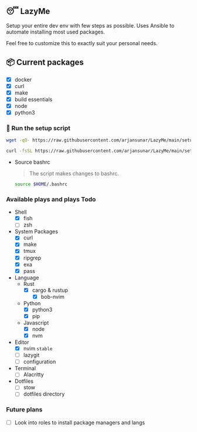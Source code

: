 ## 😴 LazyMe

Setup your entire dev env with few steps as possible. Uses Ansible to automate installing
most used packages.

Feel free to customize this to exactly suit your personal needs.

## 📦 Current packages

- [x] docker
- [x] curl
- [x] make
- [x] build essentials
- [x] node
- [x] python3

### 🏃 Run the setup script

```bash
wget -qO- https://raw.githubusercontent.com/arjansunar/LazyMe/main/setup.sh | sh
```

```bash
curl -fsSL https://raw.githubusercontent.com/arjansunar/LazyMe/main/setup.sh | sh
```

- Source bashrc
  > The script makes changes to bashrc.
  ```bash
  source $HOME/.bashrc
  ```

### Available plays and plays Todo

- Shell
  - [x] fish
  - [ ] zsh
- System Packages
  - [x] curl
  - [x] make
  - [x] tmux
  - [x] ripgrep
  - [x] exa
  - [x] pass
- Language
  - Rust
    - [x] cargo & rustup
      - [x] bob-nvim
  - Python
    - [x] python3
    - [x] pip
  - Javascript
    - [x] node
    - [x] nvm
- Editor
  - [x] nvim `stable`
  - [ ] lazygit
  - [ ] configuration
- Terminal
  - [ ] Alacritty
- Dotfiles
  - [ ] stow
  - [ ] dotfiles directory

### Future plans

- [ ] Look into roles to install package managers and langs

